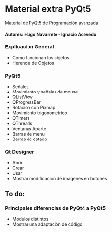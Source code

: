 # Material  extra PyQt5

Material de PyQt5 de Programación avanzada
#### Autores: Hugo Navarrete - Ignacio Acevedo

### Explicacion General
* Como funcionan los objetos
* Herencia de Objetos

### PyQt5

* Señales
* Movimiento y señales de mouse
* QListView
* QProgressBar
* Rotacion con Pixmap
* Movimiento trigonometrico
* QTimers
* QThreads
* Ventanas Aparte
* Barras de menu
* Barras de estado

### Qt Designer

* Abrir
* Crear 
* Usar
* Mostrar modificacion de imagenes en botones 

## To do:
### Principales diferencias de PyQt4 a PyQt5

* Modulos distintos
* Mostrar una adaptación de código

